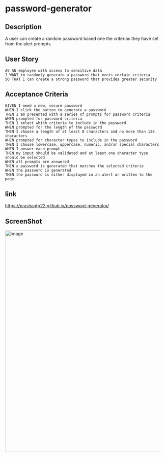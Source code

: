 # password-generator

## Description
A user can create a random password based one the criterias they have set from the alert prompts.

## User Story

```
AS AN employee with access to sensitive data
I WANT to randomly generate a password that meets certain criteria
SO THAT I can create a strong password that provides greater security
```

## Acceptance Criteria

```
GIVEN I need a new, secure password
WHEN I click the button to generate a password
THEN I am presented with a series of prompts for password criteria
WHEN prompted for password criteria
THEN I select which criteria to include in the password
WHEN prompted for the length of the password
THEN I choose a length of at least 8 characters and no more than 128 characters
WHEN prompted for character types to include in the password
THEN I choose lowercase, uppercase, numeric, and/or special characters
WHEN I answer each prompt
THEN my input should be validated and at least one character type should be selected
WHEN all prompts are answered
THEN a password is generated that matches the selected criteria
WHEN the password is generated
THEN the password is either displayed in an alert or written to the page
```

## link
https://prashantp22.github.io/password-generator/

## ScreenShot
<img width="720" alt="image" src="https://user-images.githubusercontent.com/96153408/150720283-1eb4adb0-9751-4528-9c44-107fec1e81fd.png">


